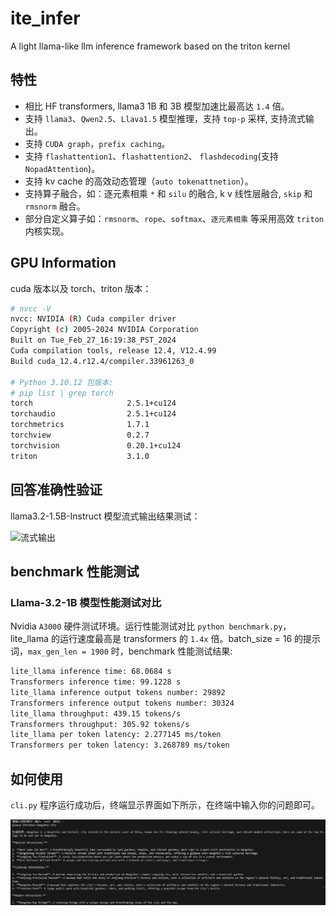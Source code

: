 # ite_infer
A light llama-like llm inference framework based on the triton kernel

## 特性

- 相比 HF transformers, llama3 1B 和 3B 模型加速比最高达 `1.4` 倍。
- 支持 `llama3`、`Qwen2.5`、`Llava1.5` 模型推理，支持 `top-p` 采样, 支持流式输出。
- 支持 `CUDA graph`，`prefix caching`。
- 支持 `flashattention1`、`flashattention2`、 `flashdecoding`(支持 `NopadAttention`)。
- 支持 kv cache 的高效动态管理（`auto tokenattnetion`）。
- 支持算子融合，如：逐元素相乘 `*` 和 `silu` 的融合, k v 线性层融合, `skip` 和 `rmsnorm` 融合。
- 部分自定义算子如：`rmsnorm`、`rope`、`softmax`、`逐元素相乘` 等采用高效 `triton` 内核实现。

## GPU Information

cuda 版本以及 torch、triton 版本：

```bash
# nvcc -V
nvcc: NVIDIA (R) Cuda compiler driver
Copyright (c) 2005-2024 NVIDIA Corporation
Built on Tue_Feb_27_16:19:38_PST_2024
Cuda compilation tools, release 12.4, V12.4.99
Build cuda_12.4.r12.4/compiler.33961263_0

# Python 3.10.12 包版本:
# pip list | grep torch
torch                     2.5.1+cu124
torchaudio                2.5.1+cu124
torchmetrics              1.7.1
torchview                 0.2.7
torchvision               0.20.1+cu124
triton                    3.1.0
```

## 回答准确性验证

llama3.2-1.5B-Instruct 模型流式输出结果测试：

![流式输出](./images/llama3.2_stream_generate.gif)


## benchmark 性能测试

### Llama-3.2-1B 模型性能测试对比

Nvidia `A3000` 硬件测试环境。运行性能测试对比 `python benchmark.py`，lite_llama 的运行速度最高是 transformers 的 `1.4x` 倍。batch_size = 16 的提示词，`max_gen_len = 1900` 时，benchmark 性能测试结果:

```bash
lite_llama inference time: 68.0684 s
Transformers inference time: 99.1228 s
lite_llama inference output tokens number: 29892
Transformers inference output tokens number: 30324
lite_llama throughput: 439.15 tokens/s
Transformers throughput: 305.92 tokens/s
lite_llama per token latency: 2.277145 ms/token
Transformers per token latency: 3.268789 ms/token
```

## 如何使用
`cli.py` 程序运行成功后，终端显示界面如下所示，在终端中输入你的问题即可。

![cli](./images/llama3.2_stream_generate.png)
